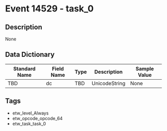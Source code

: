 # Event 14529 - task_0

## Description
None

## Data Dictionary
|Standard Name|Field Name|Type|Description|Sample Value|
|---|---|---|---|---|
|TBD|dc|TBD|UnicodeString|None|None|

## Tags
* etw_level_Always
* etw_opcode_opcode_64
* etw_task_task_0